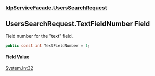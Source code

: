 ### [IdpServiceFacade](../index.md 'IdpServiceFacade').[UsersSearchRequest](index.md 'IdpServiceFacade\.UsersSearchRequest')

## UsersSearchRequest\.TextFieldNumber Field

Field number for the "text" field\.

```csharp
public const int TextFieldNumber = 1;
```

#### Field Value
[System\.Int32](https://learn.microsoft.com/en-us/dotnet/api/system.int32 'System\.Int32')